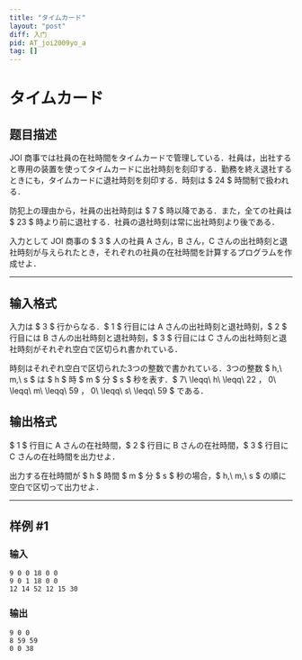 ```yaml
---
title: "タイムカード"
layout: "post"
diff: 入门
pid: AT_joi2009yo_a
tag: []
---
```


# タイムカード

## 题目描述

[problemUrl]: https://atcoder.jp/contests/joi2009yo/tasks/joi2009yo_a

JOI 商事では社員の在社時間をタイムカードで管理している．社員は，出社すると専用の装置を使ってタイムカードに出社時刻を刻印する．勤務を終え退社するときにも，タイムカードに退社時刻を刻印する．時刻は $ 24 $ 時間制で扱われる．

防犯上の理由から，社員の出社時刻は $ 7 $ 時以降である．また，全ての社員は $ 23 $ 時より前に退社する．社員の退社時刻は常に出社時刻より後である．

入力として JOI 商事の $ 3 $ 人の社員 A さん，B さん，C さんの出社時刻と退社時刻が与えられたとき，それぞれの社員の在社時間を計算するプログラムを作成せよ．

- - - - - -

## 输入格式

入力は $ 3 $ 行からなる．$ 1 $ 行目には A さんの出社時刻と退社時刻，$ 2 $ 行目には B さんの出社時刻と退社時刻，$ 3 $ 行目には C さんの出社時刻と退社時刻がそれぞれ空白で区切られ書かれている．

時刻はそれぞれ空白で区切られた3つの整数で書かれている．3つの整数 $ h,\ m,\ s $ は $ h $ 時 $ m $ 分 $ s $ 秒を表す．$ 7\ \leqq\ h\ \leqq\ 22 $，$ 0\ \leqq\ m\ \leqq\ 59 $，$ 0\ \leqq\ s\ \leqq\ 59 $ である．

## 输出格式

$ 1 $ 行目に A さんの在社時間，$ 2 $ 行目に B さんの在社時間，$ 3 $ 行目に C さんの在社時間を出力せよ．

出力する在社時間が $ h $ 時間 $ m $ 分 $ s $ 秒の場合，$ h,\ m,\ s $ の順に空白で区切って出力せよ．

- - - - - -

## 样例 #1

### 输入

```
9 0 0 18 0 0
9 0 1 18 0 0
12 14 52 12 15 30
```

### 输出

```
9 0 0
8 59 59
0 0 38
```

